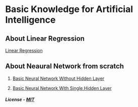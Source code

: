# Basic Knowledge for Artificial Intelligence
 
## About Linear Regression
[Linear Regression](linear-regression/linearRegression.ipynb)

## About Neaural Network from scratch
1. [Basic Neural Network Without Hidden Layer](neural_network/without_hidden_layers.ipynb)

2. [Basic Neural Network With Single Hidden Layer](neural_network/with_single_hidden_layer.ipynb)




##### License - [MIT](LICENSE)